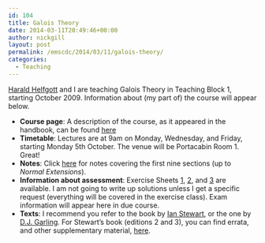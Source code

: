 ```yaml
---
id: 104
title: Galois Theory
date: 2014-03-11T20:49:46+00:00
author: nickgill
layout: post
permalink: /emscdc/2014/03/11/galois-theory/
categories:
  - Teaching
---
```

[Harald Helfgott](http://maths.bris.ac.uk/~mahah) and I are teaching Galois Theory in Teaching Block 1, starting October 2009. Information about (my part of) the course will appear below.

  * **Course page**: A description of the course, as it appeared in the handbook, can be found [here](http://www.maths.bristol.ac.uk/study/undergrad/current_units/unit/?id=183) 
  * **Timetable**: Lectures are at 9am on Monday, Wednesday, and Friday, starting Monday 5th October. The venue will be Portacabin Room 1. Great! 
  * **Notes**: Click [here](http://boolesrings.org/nickgill/files/2014/03/nicknotes.pdf) for notes covering the first nine sections (up to _Normal Extensions_). 
  * **Information about assessment**: Exercise Sheets [1](http://boolesrings.org/nickgill/files/2014/04/gtexercises1.pdf), [2](http://boolesrings.org/nickgill/files/2014/04/gtexercises2.pdf), and [3](http://boolesrings.org/nickgill/files/2014/04/gtexercises3.pdf) are available. I am not going to write up solutions unless I get a specific request (everything will be covered in the exercise class). Exam information will appear here in due course. 
  * **Texts**: I recommend you refer to the book by [Ian Stewart](http://www.amazon.co.uk/Galois-Theory-Chapman-Hall-Mathematics/dp/1584883936), or the one by [D.J. Garling](http://books.google.co.uk/books?id=g65XLke1wMMC&pg=PR7&lpg=PR7&dq=Garling+Galois+Theory&source=bl&ots=X5ubMwbNbo&sig=6kfKso3CAAyHLxEyA52zCx4mWaY&hl=en&ei=40emStP1KpqZjAeMxY2hDg&sa=X&oi=book_result&ct=result&resnum=1#v=onepage&q=&f=false). For Stewart&#8217;s book (editions 2 and 3), you can find errata, and other supplementary material, [here](http://math.berkeley.edu/~gbergman/ug.hndts/).
